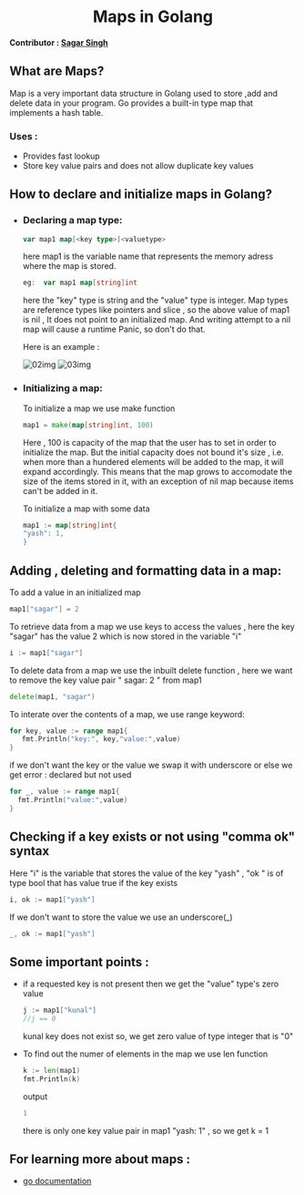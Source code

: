 <span align="center">
 <h1>Maps in Golang</h1>
</span>

#### Contributor : [Sagar Singh](https://github.com/SagarSingh2003)

## What are Maps?
Map is a very important data structure in Golang used to store ,add and delete data in your program. Go provides a built-in type map that implements a hash table. 
### Uses :
- Provides fast lookup 
- Store key value pairs and does not allow duplicate key values

## How to declare and initialize maps in Golang?

- ### Declaring a map type:
  ```go
  var map1 map[<key type>]<valuetype>
  ```
  here map1 is the variable name that represents the memory adress where the map is stored.
  
  ```go
  eg:  var map1 map[string]int
  ```
  here the "key" type is string and the "value" type is integer.
  Map types are reference types like pointers and slice , so the above value of map1 is nil , It does not point to an initialized map.
  And writing attempt to a nil map will cause a runtime Panic, so don't do that.
  

  Here is an example :

  ![02img](https://github.com/SagarSingh2003/Golang-tutorial/assets/129133613/47a521e1-f2a7-4e8f-b733-c1c78961f279)
  ![03img](https://github.com/SagarSingh2003/Golang-tutorial/assets/129133613/615328aa-b187-4af7-920b-a479c6da80ca)

- ### Initializing a map:
  To initialize a map we use make function
  ```go
  map1 = make(map[string]int, 100)
  ```
  Here , 100 is capacity of the map that the user has to set in order to initialize the map.
  But the initial capacity does not bound it's size , i.e. when more than a hundered elements will be added to the map, it will expand accordingly. 
  This means that the map grows to accomodate the size of the items stored in it, with an exception of nil map because items can't be added in it.

  To initialize a map with some data 
  ```go
  map1 := map[string]int{
  "yash": 1,
  }
  ```

## Adding , deleting and formatting data in a map:
  To add a value in an initialized map
  ```go
  map1["sagar"] = 2
  ```

  To retrieve data from a map we use keys to access the values , here the key "sagar" has the value 2 which is now stored in the variable "i"
  ```go
  i := map1["sagar"]
  ```

  To delete data from a map we use the inbuilt delete function , here we want to remove the key value pair " sagar: 2 " from map1
  ```go
  delete(map1, "sagar")
  ```
  
  To interate over the contents of a map, we use range keyword:
  ```go
  for key, value := range map1{
     fmt.Println("key:", key,"value:",value)
  }
  ```

  if we don't want the key or the value we swap it with underscore or else we get error : declared but not used
  ```go
  for _, value := range map1{
    fmt.Println("value:",value)
  }
  ```

## Checking if a key exists or not using "comma ok" syntax
  Here "i" is the variable that stores the value of the key "yash" , "ok " is of type bool that has value true if the key exists  
  ```go
  i, ok := map1["yash"]
  ```
  If we don't want to store the value we use an underscore(_)
  ```go
  _, ok := map1["yash"]
  ```
  
## Some important points :
  - if a requested key is not present then we get the "value" type's zero value 
    ```go
    j := map1["kunal"]
    //j == 0
    ```
    kunal key does not exist so, we get zero value of type integer that is "0"

  - To find out the numer of elements in the map we use len function 
    ```go
    k := len(map1)
    fmt.Println(k)
    ```
    output 
    ```go
    1
    ```
    there is only one key value pair in map1 "yash: 1" , so we get k = 1

## For learning more about maps :
   - [go documentation](https://go.dev/blog/maps)

